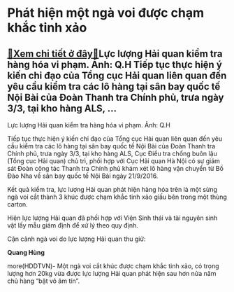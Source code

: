 Phát hiện một ngà voi được chạm khắc tinh xảo
=============================================

[:gift:Xem chi tiết ở đây:gift:](https://hddtvn.com/phat-hien-mot-nga-voi-duoc-cham-khac-tinh-xao-2/)Lực lượng Hải quan kiểm tra hàng hóa vi phạm. Ảnh: Q.H Tiếp tục thực hiện ý kiến chỉ đạo của Tổng cục Hải quan liên quan đến yêu cầu kiểm tra các lô hàng tại sân bay quốc tế Nội Bài của Đoàn Thanh tra Chính phủ, trưa ngày 3/3, tại kho hàng ALS, …
------------------------------------------------------------------------------------------------------------------------------------------------------------------------------------------------------------------------------------------------------







 






 Lực lượng Hải quan kiểm tra hàng hóa vi phạm. Ảnh: Q.H 


Tiếp tục thực hiện ý kiến chỉ đạo của Tổng cục Hải quan liên quan đến yêu cầu kiểm tra các lô hàng tại sân bay quốc tế Nội Bài của Đoàn Thanh tra Chính phủ, trưa ngày 3/3, tại kho hàng ALS, Cục Điều tra chống buôn lậu (Tổng cục Hải quan) chủ trì, phối hợp với Cục Hải quan Hà Nội có sự giám sát Đoàn công tác Thanh tra Chính phủ khám xét lô hàng vận chuyển từ Bồ Đào Nha về sân bay quốc tế Nội Bài ngày 21/9/2016.


 Kết quả kiểm tra, lực lượng Hải quan phát hiện hàng hóa trên là một sừng ngà voi cắt thành 3 khúc được chạm khắc tinh xảo giấu bên trong một thùng carton.


 Hiện lực lượng Hải quan đã phối hợp với Viện Sinh thái và tài nguyên sinh vật lấy mẫu giám định để xử lý theo quy định.


Cận cảnh ngà voi do lực lượng Hải quan thu giữ:









 



 








 










 










 



 












**Quang Hùng**



more(HDDTVN)- Một ngà voi cắt khúc được chạm khắc tinh xảo, có trọng lượng hơn 20kg vừa được lực lượng Hải quan phát hiện sau hơn nửa năm chủ hàng “bặt vô âm tín”.

